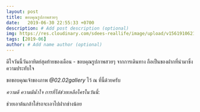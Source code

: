 ```yaml
---
layout: post
title: ขอบคุณรูปภาพสวยๆ
date:   2019-06-30 22:55:33 +0700
description: # Add post description (optional)
img: https://res.cloudinary.com/sdees-reallife/image/upload/v1561910621/line_220194296686.jpg # Add image post (optional)
tags: [2019-06]
author: # Add name author (optional)
---
```

ดีใจวันนี้วันอาทิตย์สุดท้ายของเดือน - ขอบคุณรูปภาพสวยๆ จากการเดินทาง ถือเป็นของฝากที่นำมาซึ่งความประทับใจ

ขอขอบคุณเจ้าของภาพ *@02.02gallery* ไว้ ณ ที่นี้ด้วยครับ

<i class="fa fa-child" style="color:plum"></i>

*ความดี ความมีน้ำใจ การที่ได้ช่วยเหลือใครในวันนี้*:

ช่วยเอาต้นกล้าใส่รถจะเอาไปฝากช่างน้อย
